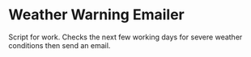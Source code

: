 # Weather Warning Emailer
 Script for work. Checks the next few working days for severe weather conditions then send an email.
